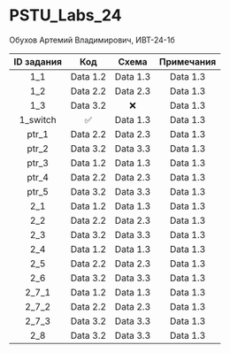 # PSTU_Labs_24
Обухов Артемий Владимирович, ИВТ-24-1б

| ID задания | Код | Схема | Примечания |
| :----: | :----: | :----: | :----: |
| 1_1 | Data 1.2 | Data 1.3 | Data 1.3 |
| 1_2 | Data 2.2 | Data 2.3 | Data 1.3 |
| 1_3 | Data 3.2 | ❌ | Data 1.3 |
| 1_switch | ✅ | Data 1.3 | Data 1.3 |
| ptr_1 | Data 2.2 | Data 2.3 | Data 1.3 |
| ptr_2 | Data 3.2 | Data 3.3 | Data 1.3 |
| ptr_3 | Data 1.2 | Data 1.3 | Data 1.3 |
| ptr_4 | Data 2.2 | Data 2.3 | Data 1.3 |
| ptr_5 | Data 3.2 | Data 3.3 | Data 1.3 |
| 2_1 | Data 1.2 | Data 1.3 | Data 1.3 |
| 2_2 | Data 2.2 | Data 2.3 | Data 1.3 |
| 2_3 | Data 3.2 | Data 3.3 | Data 1.3 |
| 2_4 | Data 1.2 | Data 1.3 | Data 1.3 |
| 2_5 | Data 2.2 | Data 2.3 | Data 1.3 |
| 2_6 | Data 3.2 | Data 3.3 | Data 1.3 |
| 2_7_1 | Data 1.2 | Data 1.3 | Data 1.3 |
| 2_7_2 | Data 2.2 | Data 2.3 | Data 1.3 |
| 2_7_3 | Data 3.2 | Data 3.3 | Data 1.3 |
| 2_8 | Data 3.2 | Data 3.3 | Data 1.3 |
